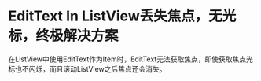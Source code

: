 # EditText In ListView丢失焦点，无光标，终极解决方案
在ListView中使用EditText作为Item时，EditText无法获取焦点，即使获取焦点光标也不闪烁，而且滚动ListView之后焦点还会消失。

